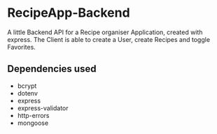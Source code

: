 # RecipeApp-Backend
A little Backend API for a Recipe organiser Application, created with express.
The Client is able to create a User, create Recipes and toggle Favorites.

## Dependencies used
-   bcrypt 
-   dotenv
-   express
-   express-validator
-   http-errors
-   mongoose
